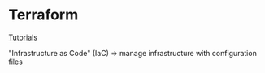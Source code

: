 # Terraform

[Tutorials](https://learn.hashicorp.com/terraform?utm_source=terraform_io)


"Infrastructure as Code" (IaC) => manage infrastructure with configuration files

